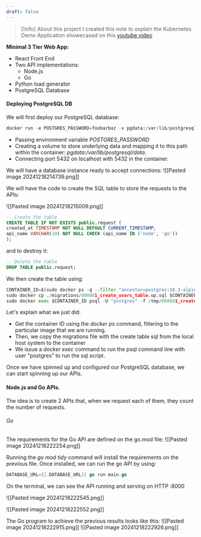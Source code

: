 ```yaml
---
draft: false
---
```


> [!info] About this project
> I created this note to explain the Kubernetes Demo Application showecased on this [youtube video](https://www.youtube.com/watch?v=2T86xAtR6Fo)

**Minimal 3 Tier Web App:**
- React Front End
- Two API implementations:
	- Node.js
	- Go
- Python load generator
- PostgreSQL Database

#### Deploying PostgreSQL DB

We will first deploy our PostgreSQL database:

```python
docker run -e POSTGRES_PASSWORD=foobarbaz -v pgdata:/var/lib/postgresql/data -p 5432:5432 postgres:16.3-alpine
```

- Passing environment variable *POSTGRES_PASSWORD* 
- Creating a volume to store underlying data and mapping it to this path within the container: *pgdata:/var/lib/postgresql/data*. 
- Connecting port 5432 on localhost with 5432 in the container. 

We will have a database instance ready to accept connections:
![[Pasted image 20241218214739.png]]

We will have the code to create the SQL table to store the requests to the APIs:

![[Pasted image 20241218215009.png]]
```SQL
-- Create the table
CREATE TABLE IF NOT EXISTS public.request (
created_at TIMESTAMP NOT NULL DEFAULT CURRENT_TIMESTAMP,
api_name VARCHAR(10) NOT NULL CHECK (api_name IN ('node', 'go'))
);
```

and to destroy it:
```SQL
-- Delete the table
DROP TABLE public.request;
```

We then create the table using: 
```python
CONTAINER_ID=$(sudo docker ps -q --filter "ancestor=postgres:16.3-alpine")
sudo docker cp ./migrations/000001_create_users_table.up.sql $CONTAINER_ID:/tmp/
sudo docker exec $CONTAINER_ID psql -U "postgres" -f /tmp/000001_create_users_table.up.sql
```
Let's explain what we just did:
- Get the container ID using the *docker ps* command, filtering to the particular image that we are running. 
- Then, we copy the migrations file with the create table sql from the local host system to the container
- We issue a *docker exec* command to run the psql command line with user "postgres" to run the sql script. 

Once we have spinned up and configured our PostgreSQL database, we can start spinning up our APIs.

#### Node.js and Go APIs. 

The idea is to create 2 APIs that, when we request each of them, they count the number of requests. 

###### Go
The requirements for the Go API are defined on the go.mod file:
![[Pasted image 20241218222254.png]]

Running the *go mod tidy* command will install the requirements on the previous file. Once installed, we can run the go API by using:

```go
DATABASE_URL={{.DATABASE_URL}} go run main.go
```

On the terminal, we can see the API running and serving on HTTP :8000

![[Pasted image 20241218222545.png]]

![[Pasted image 20241218222552.png]]

The Go program to achieve the previous results looks like this:
![[Pasted image 20241218222915.png]]
![[Pasted image 20241218222926.png]]

